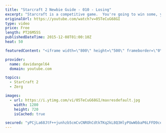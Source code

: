 ```yaml
---
title: "Starcraft 2 Newbie Guide - 010 - Losing"
excerpt: "Starcraft is a competitive game.  You're going to win some, you're going to lose some.  When you win a game, you feel good, and that's awesome.  But how do you react to losing a game?  How you react to losing in a competitive game like Starcraft 2 is an important consideration.  The biggest concept is"
originalUrl: https://youtube.com/watch?v=05TeCuG68GI
type: video
price: Free
length: PT26M55S
publishedDateTime: 2015-12-08T01:00:10Z
heat: 50

featuredContent: "<iframe width=\"800\" height=\"500\" frameborder=\"0\" src=\"https://www.youtube.com/embed/05TeCuG68GI\" allow=\"accelerometer; autoplay; encrypted-media; gyroscope; picture-in-picture\" allowfullscreen></iframe>"

provider:
  name: davidangel64
  domain: youtube.com

topics:
  - StarCraft 2
  - Zerg

images:
  - url: https://i.ytimg.com/vi/05TeCuG68GI/maxresdefault.jpg
    width: 1280
    height: 720
    isCached: true

secured: "yPCjLa68JtF++junhzb5cmCvCNROhCdtkTKq2kL8Q3HlyPUwWbbaP6LFFD9ce+debP6km7k70QvhgPoPt1NbqcjE1fenF9nwxd97Eaf3o4/CxGEr+wh2k6XYqw26KCv1SFKpMJKh4INPlDhfWFTAXQ3p+KRCfDksrx47DW+5usyT/KmLeVxtqGhDog41gHz9mmAXg9Nk+3vaQaqUZzz2fJzQM2OQe7ff3hPx+q5vfAfTpgu7S8SBLeBYAI5TSegVkmVZ9E/nO3jszfJafQUgZI0nwNjBJ/KDTtFAqpXuh0P4ZWd3kRdZdZ7uJgwE3V8V/hYDLoLmNZ0T1bEwcR5O10nb26Y7nQj7UTRZPzPvmwxSYwBBts5uaVZSGJ/vmHlEYOON19/eeOs5n7zglW/Yv/jZ2ChHwtYJSSLvyM+F1t8=;8kwmHZERBj0tkvWmMaaxOA=="
---
```


